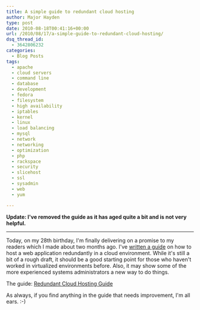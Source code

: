 ```yaml
---
title: A simple guide to redundant cloud hosting
author: Major Hayden
type: post
date: 2010-08-18T00:41:16+00:00
url: /2010/08/17/a-simple-guide-to-redundant-cloud-hosting/
dsq_thread_id:
  - 3642806232
categories:
  - Blog Posts
tags:
  - apache
  - cloud servers
  - command line
  - database
  - development
  - fedora
  - filesystem
  - high availability
  - iptables
  - kernel
  - linux
  - load balancing
  - mysql
  - network
  - networking
  - optimization
  - php
  - rackspace
  - security
  - slicehost
  - ssl
  - sysadmin
  - web
  - yum

---
```

**Update: I've removed the guide as it has aged quite a bit and is not very helpful.**

* * *

Today, on my 28th birthday, I'm finally delivering on a promise to my readers which I made about two months ago. I've [written a guide][1] on how to host a web application redundantly in a cloud environment. While it's still a bit of a rough draft, it should be a good starting point for those who haven't worked in virtualized environments before. Also, it may show some of the more experienced systems administrators a new way to do things.

The guide: [Redundant Cloud Hosting Guide][1]

As always, if you find anything in the guide that needs improvement, I'm all ears. :-)

 [1]: /redundant-cloud-hosting-configuration-guide/
